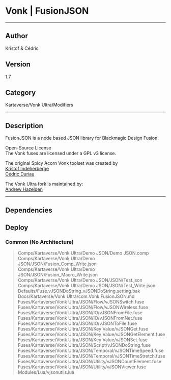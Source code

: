 # Vonk | FusionJSON
___

## Author
Kristof & Cédric

## Version
1.7

## Category
Kartaverse/Vonk Ultra/Modifiers

___

## Description
<p>FusionJSON is a node based JSON library for Blackmagic Design Fusion.</p>

<p>Open-Source License<br>
The Vonk fuses are licensed under a GPL v3 license.</p>

<p>The original Spicy Acorn Vonk toolset was created by<br>
<a href="mailto:xmnr0x23@gmail.com">Kristof Indeherberge</a><br>
<a href="mailto:duriau.cedric@live.be">Cédric Duriau</a></p>

<p>The Vonk Ultra fork is maintained by:<br>
<a href="mailto:andrew@andrewhazelden.com">Andrew Hazelden</a></p>


___

## Dependencies

## Deploy

### Common (No Architecture)

> Comps/Kartaverse/Vonk Ultra/Demo JSON/Demo JSON.comp  
> Comps/Kartaverse/Vonk Ultra/Demo JSON/JSON/Fusion_Comp_Write.json  
> Comps/Kartaverse/Vonk Ultra/Demo JSON/JSON/Fusion_Macro_Write.json  
> Comps/Kartaverse/Vonk Ultra/Demo JSON/JSON/Test.json  
> Comps/Kartaverse/Vonk Ultra/Demo JSON/JSON/Test_Write.json  
> Defaults/Fuse.vJSONDoString_vJSONDoString.setting.bak  
> Docs/Kartaverse/Vonk Ultra/com.Vonk.FusionJSON.md  
> Fuses/Kartaverse/Vonk Ultra/JSON/Flow/vJSONSwitch.fuse  
> Fuses/Kartaverse/Vonk Ultra/JSON/Flow/vJSONWireless.fuse  
> Fuses/Kartaverse/Vonk Ultra/JSON/IO/vJSONFromFile.fuse  
> Fuses/Kartaverse/Vonk Ultra/JSON/IO/vJSONFromNet.fuse  
> Fuses/Kartaverse/Vonk Ultra/JSON/IO/vJSONToFile.fuse  
> Fuses/Kartaverse/Vonk Ultra/JSON/Key Value/vJSONGet.fuse  
> Fuses/Kartaverse/Vonk Ultra/JSON/Key Value/vJSONGetElement.fuse  
> Fuses/Kartaverse/Vonk Ultra/JSON/Key Value/vJSONSet.fuse  
> Fuses/Kartaverse/Vonk Ultra/JSON/Script/vJSONDoString.fuse  
> Fuses/Kartaverse/Vonk Ultra/JSON/Temporal/vJSONTimeSpeed.fuse  
> Fuses/Kartaverse/Vonk Ultra/JSON/Temporal/vJSONTimeStretch.fuse  
> Fuses/Kartaverse/Vonk Ultra/JSON/Utility/vJSONCountElement.fuse  
> Fuses/Kartaverse/Vonk Ultra/JSON/Utility/vJSONViewer.fuse  
> Modules/Lua/vjsonutils.lua  
